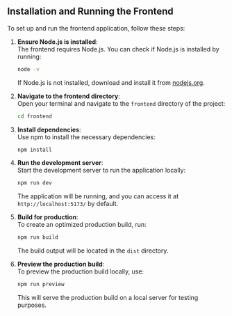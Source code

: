 ## Installation and Running the Frontend

To set up and run the frontend application, follow these steps:

1. **Ensure Node.js is installed**:  
   The frontend requires Node.js. You can check if Node.js is installed by running:
   ```bash
   node -v
   ```
   If Node.js is not installed, download and install it from [nodejs.org](https://nodejs.org/).

2. **Navigate to the frontend directory**:  
   Open your terminal and navigate to the `frontend` directory of the project:
   ```bash
   cd frontend
   ```

3. **Install dependencies**:  
   Use npm to install the necessary dependencies:
   ```bash
   npm install
   ```

4. **Run the development server**:  
   Start the development server to run the application locally:
   ```bash
   npm run dev
   ```
   The application will be running, and you can access it at `http://localhost:5173/` by default.

5. **Build for production**:  
   To create an optimized production build, run:
   ```bash
   npm run build
   ```
   The build output will be located in the `dist` directory.

6. **Preview the production build**:  
   To preview the production build locally, use:
   ```bash
   npm run preview
   ```
   This will serve the production build on a local server for testing purposes.
